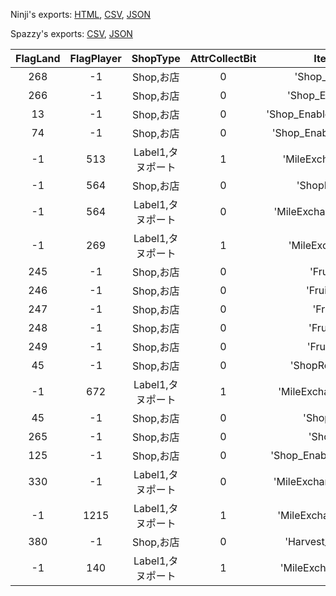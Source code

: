 Ninji's exports: [HTML](https://wuffs.org/acnh/bcsv_160/html/ShopItemRouteFlags.html), [CSV](https://wuffs.org/acnh/bcsv_160/csv/ShopItemRouteFlags.csv), [JSON](https://wuffs.org/acnh/bcsv_160/json/ShopItemRouteFlags.json)

Spazzy's exports: [CSV](https://github.com/McSpazzy/acnh-csv/blob/master/ShopItemRouteFlags.csv), [JSON](https://github.com/McSpazzy/acnh-json/blob/master/ShopItemRouteFlags.json)

| FlagLand | FlagPlayer | ShopType | AttrCollectBit | ItemFrom |
|:--:|:--:|:--:|:--:|:--:|
| 268 | -1 | Shop,お店 | 0 | 'Shop_EnableAxe' | 
| 266 | -1 | Shop,お店 | 0 | 'Shop_EnableShovel' | 
| 13 | -1 | Shop,お店 | 0 | 'Shop_EnableRecipeWatering' | 
| 74 | -1 | Shop,お店 | 0 | 'Shop_EnableRecipeScoop' | 
| -1 | 513 | Label1,タヌポート | 1 | 'MileExchangeLicense' | 
| -1 | 564 | Shop,お店 | 0 | 'ShopRemakeKit' | 
| -1 | 564 | Label1,タヌポート | 0 | 'MileExchangePhoneCase' | 
| -1 | 269 | Label1,タヌポート | 1 | 'MileExchangeOnce' | 
| 245 | -1 | Shop,お店 | 0 | 'FruitApple' | 
| 246 | -1 | Shop,お店 | 0 | 'FruitOrange' | 
| 247 | -1 | Shop,お店 | 0 | 'FruitPear' | 
| 248 | -1 | Shop,お店 | 0 | 'FruitPeach' | 
| 249 | -1 | Shop,お店 | 0 | 'FruitCherry' | 
| 45 | -1 | Shop,お店 | 0 | 'ShopRecipeBook2' | 
| -1 | 672 | Label1,タヌポート | 1 | 'MileExchangePocket40' | 
| 45 | -1 | Shop,お店 | 0 | 'ShopCracker' | 
| 265 | -1 | Shop,お店 | 0 | 'ShopTimer' | 
| 125 | -1 | Shop,お店 | 0 | 'Shop_EnableRecipeLadder' | 
| 330 | -1 | Label1,タヌポート | 0 | 'MileExchangeNsoPresent' | 
| -1 | 1215 | Label1,タヌポート | 1 | 'MileExchangeNewColor' | 
| 380 | -1 | Shop,お店 | 0 | 'Harvest_RecipeBook' | 
| -1 | 140 | Label1,タヌポート | 1 | 'MileExchangeReaction' | 
